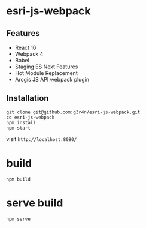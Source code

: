 # esri-js-webpack

## Features

* React 16
* Webpack 4
* Babel
* Staging ES Next Features
* Hot Module Replacement
* Arcgis JS API webpack plugin

## Installation

```
git clone git@github.com:g3r4n/esri-js-webpack.git
cd esri-js-webpack
npm install
npm start
```
visit `http://localhost:8080/`

# build
```
npm build
```

# serve build
```
npm serve
```
